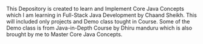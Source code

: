 This Depository is created to learn and Implement Core Java Concepts which I am learning in Full-Stack Java Development by Chaand Sheikh. This will included only projects and Demo class tought in Course. Some of the Demo class is from Java-in-Depth Course by Dhiru manduru which is also brought by me to Master Core Java Concepts.
